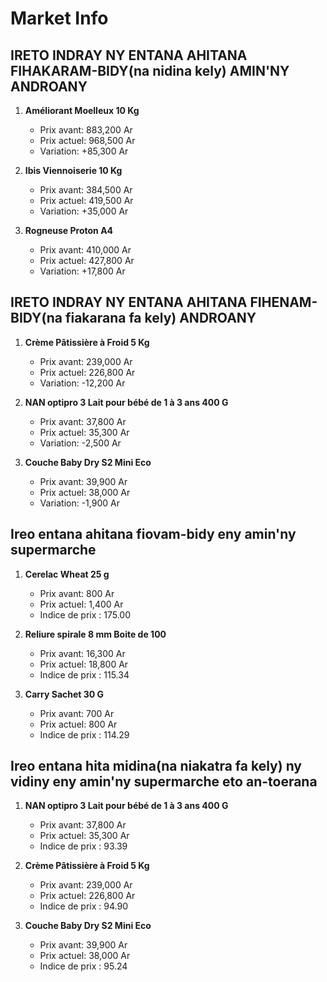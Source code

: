 # Market Info

## IRETO INDRAY NY ENTANA AHITANA FIHAKARAM-BIDY(na nidina kely) AMIN'NY ANDROANY

1. **Améliorant Moelleux 10 Kg**
   - Prix avant: 883,200 Ar
   - Prix actuel: 968,500 Ar
   - Variation: +85,300 Ar

2. **Ibis Viennoiserie 10 Kg**
   - Prix avant: 384,500 Ar
   - Prix actuel: 419,500 Ar
   - Variation: +35,000 Ar

3. **Rogneuse Proton A4**
   - Prix avant: 410,000 Ar
   - Prix actuel: 427,800 Ar
   - Variation: +17,800 Ar

## IRETO INDRAY NY ENTANA AHITANA FIHENAM-BIDY(na fiakarana fa kely) ANDROANY

1. **Crème Pâtissière à Froid 5 Kg**
   - Prix avant: 239,000 Ar
   - Prix actuel: 226,800 Ar
   - Variation: -12,200 Ar

2. **NAN optipro 3 Lait pour bébé de 1 à 3 ans 400 G**
   - Prix avant: 37,800 Ar
   - Prix actuel: 35,300 Ar
   - Variation: -2,500 Ar

3. **Couche Baby Dry S2 Mini Eco**
   - Prix avant: 39,900 Ar
   - Prix actuel: 38,000 Ar
   - Variation: -1,900 Ar

## Ireo entana ahitana fiovam-bidy eny amin'ny supermarche

1. **Cerelac Wheat 25 g**
   - Prix avant: 800 Ar
   - Prix actuel: 1,400 Ar
   - Indice de prix : 175.00

2. **Reliure spirale 8 mm Boite de 100**
   - Prix avant: 16,300 Ar
   - Prix actuel: 18,800 Ar
   - Indice de prix : 115.34

3. **Carry Sachet 30 G**
   - Prix avant: 700 Ar
   - Prix actuel: 800 Ar
   - Indice de prix : 114.29

## Ireo entana hita midina(na niakatra fa kely) ny vidiny eny amin'ny supermarche eto an-toerana

1. **NAN optipro 3 Lait pour bébé de 1 à 3 ans 400 G**
   - Prix avant: 37,800 Ar
   - Prix actuel: 35,300 Ar
   - Indice de prix : 93.39

2. **Crème Pâtissière à Froid 5 Kg**
   - Prix avant: 239,000 Ar
   - Prix actuel: 226,800 Ar
   - Indice de prix : 94.90

3. **Couche Baby Dry S2 Mini Eco**
   - Prix avant: 39,900 Ar
   - Prix actuel: 38,000 Ar
   - Indice de prix : 95.24

